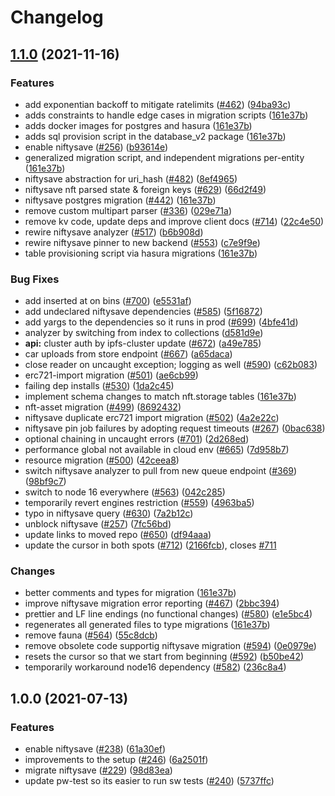 # Changelog

## [1.1.0](https://www.github.com/nftstorage/nft.storage/compare/niftysave-v1.0.0...niftysave-v1.1.0) (2021-11-16)


### Features

* add exponentian backoff to mitigate ratelimits  ([#462](https://www.github.com/nftstorage/nft.storage/issues/462)) ([94ba93c](https://www.github.com/nftstorage/nft.storage/commit/94ba93cf72da35e323e363d793c0cf9d1d19d9db))
* adds constraints to handle edge cases in migration scripts ([161e37b](https://www.github.com/nftstorage/nft.storage/commit/161e37b5f615e3db238a20d1edda3c779ac658b5))
* adds docker images for postgres and hasura ([161e37b](https://www.github.com/nftstorage/nft.storage/commit/161e37b5f615e3db238a20d1edda3c779ac658b5))
* adds sql provision script in the database_v2 package ([161e37b](https://www.github.com/nftstorage/nft.storage/commit/161e37b5f615e3db238a20d1edda3c779ac658b5))
* enable niftysave ([#256](https://www.github.com/nftstorage/nft.storage/issues/256)) ([b93614e](https://www.github.com/nftstorage/nft.storage/commit/b93614ece6806611addea215726ff43f5f7f98bc))
* generalized migration script, and independent migrations per-entity ([161e37b](https://www.github.com/nftstorage/nft.storage/commit/161e37b5f615e3db238a20d1edda3c779ac658b5))
* niftysave abstraction for uri_hash ([#482](https://www.github.com/nftstorage/nft.storage/issues/482)) ([8ef4965](https://www.github.com/nftstorage/nft.storage/commit/8ef4965b00696f03f92958fd3eec829f00e6b702))
* niftysave nft parsed state & foreign keys ([#629](https://www.github.com/nftstorage/nft.storage/issues/629)) ([66d2f49](https://www.github.com/nftstorage/nft.storage/commit/66d2f491e7b5a0e8c59fb2d1cf978e11cd289d6c))
* niftysave postgres migration ([#442](https://www.github.com/nftstorage/nft.storage/issues/442)) ([161e37b](https://www.github.com/nftstorage/nft.storage/commit/161e37b5f615e3db238a20d1edda3c779ac658b5))
* remove custom multipart parser ([#336](https://www.github.com/nftstorage/nft.storage/issues/336)) ([029e71a](https://www.github.com/nftstorage/nft.storage/commit/029e71aefc1b152a080ffb5739e4f7c2565a1e57))
* remove kv code, update deps and improve client docs ([#714](https://www.github.com/nftstorage/nft.storage/issues/714)) ([22c4e50](https://www.github.com/nftstorage/nft.storage/commit/22c4e507c527d20d9a0587bee0380ea3471f45fe))
* rewire niftysave analyzer ([#517](https://www.github.com/nftstorage/nft.storage/issues/517)) ([b6b908d](https://www.github.com/nftstorage/nft.storage/commit/b6b908d80acb5bb18efa9e6bbea445b3bb30e1a4))
* rewire niftysave pinner to new backend ([#553](https://www.github.com/nftstorage/nft.storage/issues/553)) ([c7e9f9e](https://www.github.com/nftstorage/nft.storage/commit/c7e9f9e9778114b46a8d039130e06e9dbf5e8062))
* table provisioning script via hasura migrations ([161e37b](https://www.github.com/nftstorage/nft.storage/commit/161e37b5f615e3db238a20d1edda3c779ac658b5))


### Bug Fixes

* add inserted at on bins ([#700](https://www.github.com/nftstorage/nft.storage/issues/700)) ([e5531af](https://www.github.com/nftstorage/nft.storage/commit/e5531af8afc7d414351d046d860de5c8352aee34))
* add undeclared niftysave dependencies ([#585](https://www.github.com/nftstorage/nft.storage/issues/585)) ([5f16872](https://www.github.com/nftstorage/nft.storage/commit/5f1687204c46f68cf70df185671771e490e5e63b))
* add yargs to the dependencies so it runs in prod ([#699](https://www.github.com/nftstorage/nft.storage/issues/699)) ([4bfe41d](https://www.github.com/nftstorage/nft.storage/commit/4bfe41d5c2efe5e6356c4072b624b17742b44ddb))
* analyzer by switching from index to collections ([d581d9e](https://www.github.com/nftstorage/nft.storage/commit/d581d9e410769342f7cb40808b414888207d07c3))
* **api:** cluster auth by ipfs-cluster update ([#672](https://www.github.com/nftstorage/nft.storage/issues/672)) ([a49e785](https://www.github.com/nftstorage/nft.storage/commit/a49e7856a27a2b554e8056ccc578d79e42874083))
* car uploads from store endpoint ([#667](https://www.github.com/nftstorage/nft.storage/issues/667)) ([a65daca](https://www.github.com/nftstorage/nft.storage/commit/a65dacad083a9c68a3ba1b240277948251041164))
* close reader on uncaught exception; logging as well ([#590](https://www.github.com/nftstorage/nft.storage/issues/590)) ([c62b083](https://www.github.com/nftstorage/nft.storage/commit/c62b083ad07029dbad8d072c7c78cbfd4097db3f))
* erc721-import migration ([#501](https://www.github.com/nftstorage/nft.storage/issues/501)) ([ae6cb99](https://www.github.com/nftstorage/nft.storage/commit/ae6cb995b7356f60696b47e05a847b05f1a3739a))
* failing dep installs ([#530](https://www.github.com/nftstorage/nft.storage/issues/530)) ([1da2c45](https://www.github.com/nftstorage/nft.storage/commit/1da2c455f3fe1d3278c252dc47921b43789df68c))
* implement schema changes to match nft.storage tables ([161e37b](https://www.github.com/nftstorage/nft.storage/commit/161e37b5f615e3db238a20d1edda3c779ac658b5))
* nft-asset migration ([#499](https://www.github.com/nftstorage/nft.storage/issues/499)) ([8692432](https://www.github.com/nftstorage/nft.storage/commit/86924324c8215eef3a8799d1c1d740a6a919acd1))
* niftysave duplicate erc721 import migration ([#502](https://www.github.com/nftstorage/nft.storage/issues/502)) ([4a2e22c](https://www.github.com/nftstorage/nft.storage/commit/4a2e22ca7f7528c9176888f251a27e8c1fb55151))
* niftysave pin job failures by adopting request timeouts ([#267](https://www.github.com/nftstorage/nft.storage/issues/267)) ([0bac638](https://www.github.com/nftstorage/nft.storage/commit/0bac6385ef0417a7a3453172bf3a3ed9e664f9e6))
* optional chaining in uncaught errors ([#701](https://www.github.com/nftstorage/nft.storage/issues/701)) ([2d268ed](https://www.github.com/nftstorage/nft.storage/commit/2d268ed5c90d829798fe9ee72fd2a0ff07e70783))
* performance global not available in cloud env ([#665](https://www.github.com/nftstorage/nft.storage/issues/665)) ([7d958b7](https://www.github.com/nftstorage/nft.storage/commit/7d958b75aee861eb1f33df8a2daa9a4da66ac54b))
* resource migration ([#500](https://www.github.com/nftstorage/nft.storage/issues/500)) ([42ceea8](https://www.github.com/nftstorage/nft.storage/commit/42ceea80041eafe2f67d91805ec32242d01e63b7))
* switch niftysave analyzer to pull from new queue endpoint ([#369](https://www.github.com/nftstorage/nft.storage/issues/369)) ([98bf9c7](https://www.github.com/nftstorage/nft.storage/commit/98bf9c726b90001fe959f141b0f0e66f878b8a31))
* switch to node 16 everywhere ([#563](https://www.github.com/nftstorage/nft.storage/issues/563)) ([042c285](https://www.github.com/nftstorage/nft.storage/commit/042c2857a44619edf02b1af28e53d01e0e5c3d08))
* temporarily revert engines restriction ([#559](https://www.github.com/nftstorage/nft.storage/issues/559)) ([4963ba5](https://www.github.com/nftstorage/nft.storage/commit/4963ba5d0b1028892f1112206ae0fec4e236201c))
* typo in niftysave query ([#630](https://www.github.com/nftstorage/nft.storage/issues/630)) ([7a2b12c](https://www.github.com/nftstorage/nft.storage/commit/7a2b12cde9d58d5f9588c4b4a8de0c306ebddfaa))
* unblock niftysave ([#257](https://www.github.com/nftstorage/nft.storage/issues/257)) ([7fc56bd](https://www.github.com/nftstorage/nft.storage/commit/7fc56bdfbbbbe6a59a1ff7df9a42c81aad100635))
* update links to moved repo ([#650](https://www.github.com/nftstorage/nft.storage/issues/650)) ([df94aaa](https://www.github.com/nftstorage/nft.storage/commit/df94aaa8f1ec1a2e7d60a258a90758b2df630c9a))
* update the cursor in both spots ([#712](https://www.github.com/nftstorage/nft.storage/issues/712)) ([2166fcb](https://www.github.com/nftstorage/nft.storage/commit/2166fcbbd5d0c8278c7e72bafa291406e0a61275)), closes [#711](https://www.github.com/nftstorage/nft.storage/issues/711)


### Changes

* better comments and types for migration ([161e37b](https://www.github.com/nftstorage/nft.storage/commit/161e37b5f615e3db238a20d1edda3c779ac658b5))
* improve niftysave migration error reporting ([#467](https://www.github.com/nftstorage/nft.storage/issues/467)) ([2bbc394](https://www.github.com/nftstorage/nft.storage/commit/2bbc394dc94a13473c55dd15b1530ca96ca6bbe2))
* prettier and LF line endings (no functional changes) ([#580](https://www.github.com/nftstorage/nft.storage/issues/580)) ([e1e5bc4](https://www.github.com/nftstorage/nft.storage/commit/e1e5bc47e5ae112a0775a25b275691a818665f37))
* regenerates all generated files to type migrations ([161e37b](https://www.github.com/nftstorage/nft.storage/commit/161e37b5f615e3db238a20d1edda3c779ac658b5))
* remove fauna ([#564](https://www.github.com/nftstorage/nft.storage/issues/564)) ([55c8dcb](https://www.github.com/nftstorage/nft.storage/commit/55c8dcbe925582a6a8e05d1feb80f903c20250ec))
* remove obsolete code supportig niftysave migration ([#594](https://www.github.com/nftstorage/nft.storage/issues/594)) ([0e0979e](https://www.github.com/nftstorage/nft.storage/commit/0e0979e0b09dcb0efc47275c7146535fb7aaff7a))
* resets the cursor so that we start from beginning ([#592](https://www.github.com/nftstorage/nft.storage/issues/592)) ([b50be42](https://www.github.com/nftstorage/nft.storage/commit/b50be4271d30962fb241eacfdcc698bd50e39b27))
* temporarily workaround node16 dependency ([#582](https://www.github.com/nftstorage/nft.storage/issues/582)) ([236c8a4](https://www.github.com/nftstorage/nft.storage/commit/236c8a4105f91bcd0fd18095ee3a31c904254c12))

## 1.0.0 (2021-07-13)


### Features

* enable niftysave ([#238](https://www.github.com/nftstorage/nft.storage/issues/238)) ([61a30ef](https://www.github.com/nftstorage/nft.storage/commit/61a30efea3879ec38ba97d0e5b4d300182b50908))
* improvements to the setup ([#246](https://www.github.com/nftstorage/nft.storage/issues/246)) ([6a2501f](https://www.github.com/nftstorage/nft.storage/commit/6a2501f5c340af87c1571886961920280afec249))
* migrate niftysave ([#229](https://www.github.com/nftstorage/nft.storage/issues/229)) ([98d83ea](https://www.github.com/nftstorage/nft.storage/commit/98d83ea00a26363632ddaa33ab632831218f5a1e))
* update pw-test so its easier to run sw tests ([#240](https://www.github.com/nftstorage/nft.storage/issues/240)) ([5737ffc](https://www.github.com/nftstorage/nft.storage/commit/5737ffcb0323e20b31fdabdd305da075b92a9047))
